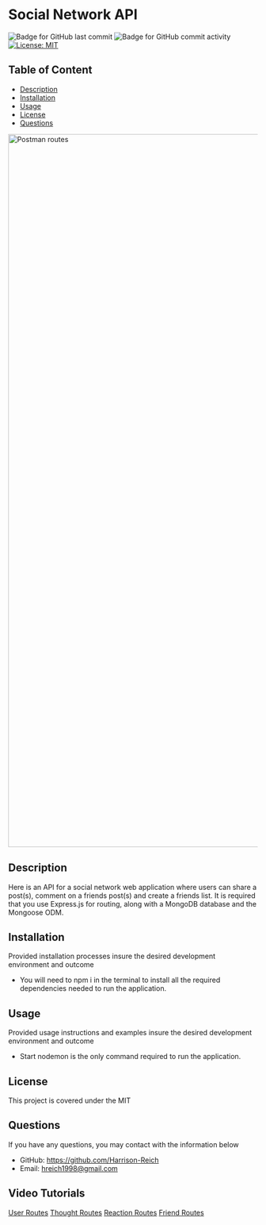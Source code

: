 # Social Network API

![Badge for GitHub last commit](https://img.shields.io/github/last-commit/Harrison-Reich/socialNetworkAPI?style=flat&logo=appveyor) ![Badge for GitHub commit activity](https://img.shields.io/github/commit-activity/w/Harrison-Reich/socialNetworkAPI?color=purple) [![License: MIT](https://img.shields.io/badge/License-MIT-yellow.svg)](https://opensource.org/licenses/MIT)


## Table of Content


- [Description](#description)
- [Installation](#installation)
- [Usage](#usage)
- [License](#license)
- [Questions](#questions)

<img width="1437" alt="Postman routes" src="https://user-images.githubusercontent.com/93016157/151642431-10561e84-bc38-4b83-845c-1803d9c27a54.png">

## Description
  Here is an API for a social network web application where users can share a post(s), comment on a friends post(s) and create a friends list. It is required that you use Express.js for routing, along with a MongoDB database and the Mongoose ODM. 

## Installation
Provided installation processes insure the desired development environment and outcome
  - You will need to npm i in the terminal to install all the required dependencies needed to run the application.

## Usage
Provided usage instructions and examples insure the desired development environment and outcome
  - Start nodemon is the only command required to run the application.

## License
This project is covered under the MIT


## Questions
If you have any questions, you may contact with the information below
  - GitHub: https://github.com/Harrison-Reich
  - Email: hreich1998@gmail.com

## Video Tutorials
<a href="https://youtu.be/LBAtXMtRJew">User Routes</a>
<a href="https://youtu.be/pVzfXHLhwNc">Thought Routes</a>
<a href="https://youtu.be/wD_NvCsIS4I">Reaction Routes</a>
<a href="https://youtu.be/ur9SxdJUjzE">Friend Routes</a>